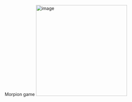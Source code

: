 Morpion game
<img width="291" alt="image" src="https://github.com/MaximeBiechy/Morpion/assets/126703169/e808ad16-eab4-43eb-90b2-4ed47b1d994b">
